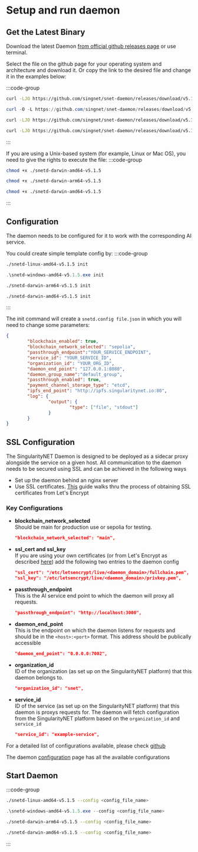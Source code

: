 # Setup and run daemon

## Get the Latest Binary

Download the latest Daemon [from official github releases page](https://github.com/singnet/snet-daemon/releases/latest) or use terminal.

Select the file on the github page for your operating system and architecture and download it. Or copy the link to the desired file and change it in the examples below:

:::code-group

```sh [Linux]
curl -LJO https://github.com/singnet/snet-daemon/releases/download/v5.1.5/snetd-linux-amd64-v5.1.5
```

```powershell [Windows Powershell/Cmd]
curl -O -L https://github.com/singnet/snet-daemon/releases/download/v5.1.5/snetd-windows-amd64-v5.1.5.exe
```

```sh [MacOS ARM]
curl -LJO https://github.com/singnet/snet-daemon/releases/download/v5.1.5/snetd-darwin-arm64-v5.1.5
```

```sh [MacOS Intel]
curl -LJO https://github.com/singnet/snet-daemon/releases/download/v5.1.5/snetd-darwin-amd64-v5.1.5
```

:::

If you are using a Unix-based system (for example, Linux or Mac OS), you need to give the rights to execute the file:
:::code-group

```sh [Linux]
chmod +x ./snetd-darwin-amd64-v5.1.5
```

```sh [MacOS ARM]
chmod +x ./snetd-darwin-arm64-v5.1.5
```

```sh [MacOS Intel]
chmod +x ./snetd-darwin-amd64-v5.1.5
```

:::

## Configuration 

The daemon needs to be configured for it to work with the corresponding AI service.

You could create simple template config by: 
:::code-group

```sh [Linux]
./snetd-linux-amd64-v5.1.5 init
```

```powershell [Windows Powershell/Cmd]
.\snetd-windows-amd64-v5.1.5.exe init
```

```sh [MacOS ARM]
./snetd-darwin-arm64-v5.1.5 init
```

```sh [MacOS Intel]
./snetd-darwin-amd64-v5.1.5 init
```

:::

The init command will create a `snetd.config file.json` in which you will need to change some parameters:

```json
{
        "blockchain_enabled": true,
        "blockchain_network_selected": "sepolia",
        "passthrough_endpoint":"YOUR_SERVICE_ENDPOINT",
        "service_id": "YOUR_SERVICE_ID",
        "organization_id": "YOUR_ORG_ID",
        "daemon_end_point": "127.0.0.1:8080",
        "daemon_group_name":"default_group",
        "passthrough_enabled": true,
        "payment_channel_storage_type": "etcd",
        "ipfs_end_point": "http://ipfs.singularitynet.io:80",
        "log": {
                "output": {
                        "type": ["file", "stdout"]
                }
        }  
}
```

## SSL Configuration
The SingularityNET Daemon is designed to be deployed as a sidecar proxy alongside the service on a given host. All communication to the daemon needs to be secured using SSL and can be achieved in the following ways

* Set up the daemon behind an nginx server
* Use SSL certificates. <a href="https://dev.singularitynet.io/docs/ai-developers/daemon-ssl-setup/" target="_blank">This</a> guide walks thru the process of obtaining SSL certificates from Let's Encrypt

### Key Configurations
* **blockchain_network_selected**
  <br/>
  Should be main for production use or sepolia for testing.
   ```json
   "blockchain_network_selected": "main",
   ```   

* **ssl_cert and ssl_key**
  <br/>
  If you are using your own certificates (or from Let's Encrypt as described [here](/docs/products/DecentralizedAIPlatform/Daemon/daemon-ssl-setup/)) add the following two entries to the daemon config
   ```json
   "ssl_cert": "/etc/letsencrypt/live/<daemon_domain>/fullchain.pem",
   "ssl_key": "/etc/letsencrypt/live/<daemon_domain>/privkey.pem",
   ``` 
* **passthrough_endpoint**
  <br/>
  This is the AI service end point to which the daemon will proxy all requests.
   ```json
   "passthrough_endpoint": "http://localhost:3000",
   ``` 
* **daemon_end_point**
  <br/>
  This is the endpoint on which the daemon listens for requests and should be in the `<host>:<port>` format. This address should be publically accessible
   ```json
   "daemon_end_point": "0.0.0.0:7002",
   ```   

* **organization_id**
  <br/>
  ID of the organization (as set up on the SingularityNET platform) that this daemon belongs to.
   ```json
   "organization_id": "snet",
   ```   

* **service_id**
  <br/>
  ID of the service (as set up on the SingularityNET platform) that this daemon is proxys requests for. The daemon will fetch configuration from the SingularityNET platform based on the `organization_id` and `service_id`
   ```json
   "service_id": "example-service",
   ```   


For a detailed list of configurations available, please check [github](https://github.com/singnet/snet-daemon)

The daemon <a href="https://github.com/singnet/snet-daemon#configuration" target="_blank">configuration</a> page has all the available configurations

## Start Daemon

:::code-group

```sh [Linux]
./snetd-linux-amd64-v5.1.5 --config <config_file_name>
```

```powershell [Windows Powershell/Cmd]
.\snetd-windows-amd64-v5.1.5.exe --config <config_file_name>
```

```sh [MacOS ARM]
./snetd-darwin-arm64-v5.1.5 --config <config_file_name>
```

```sh [MacOS Intel]
./snetd-darwin-amd64-v5.1.5 --config <config_file_name>
```

:::

